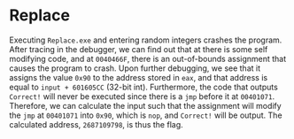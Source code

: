 # Replace

Executing `Replace.exe` and entering random integers crashes the program. After
tracing in the debugger, we can find out that at there is some self modifying
code, and at `0040466F`, there is an out-of-bounds assignment that causes the
program to crash. Upon further debugging, we see that it assigns the value
`0x90` to the address stored in `eax`, and that address is equal to
`input + 601605CC` (32-bit int). Furthermore, the code that outputs `Correct!`
will never be executed since there is a `jmp` before it at `00401071`.
Therefore, we can calculate the input such that the assignment will modify the
`jmp` at `00401071` into `0x90`, which is `nop`, and `Correct!` will be output.
The calculated address, `2687109798`, is thus the flag.
